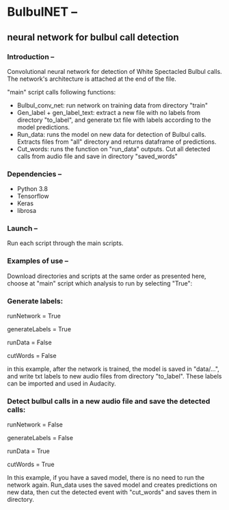 # BulbulNET – 
## neural network for bulbul call detection

### Introduction –
Convolutional neural network for detection of White Spectacled Bulbul calls.
The network's architecture is attached at the end of the file.


"main" script calls following functions:
-	Bulbul_conv_net: run network on training data from directory "train"
-	Gen_label + gen_label_text: extract a new file with no labels from directory "to_label", and generate txt file with labels according to the model predictions.
-	Run_data: runs the model on new data for detection of Bulbul calls. Extracts files from "all" directory and returns dataframe of predictions.
-	Cut_words: runs the function on "run_data" outputs. Cut all detected calls from audio file and save in directory "saved_words" 

### Dependencies –
- Python 3.8
- Tensorflow
- Keras 
- librosa

### Launch –
Run each script through the main scripts. 

### Examples of use –
Download directories and scripts at the same order as presented here, choose at "main" script which analysis to run by selecting "True":


### Generate labels:
runNetwork = True

generateLabels = True

runData = False

cutWords = False

in this example, after the network is trained, the model is saved in "data/…", and write txt labels to new audio files from directory "to_label". These labels can be imported and used in Audacity. 

### Detect bulbul calls in a new audio file and save the detected calls:
runNetwork = False

generateLabels = False

runData = True

cutWords = True

In this example, if you have a saved model, there is no need to run the network again. Run_data uses the saved model and creates predictions on new data, then cut the detected event with "cut_words" and saves them in directory.

